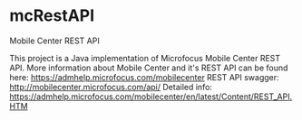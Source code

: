 # mcRestAPI
Mobile Center REST API

This project is a Java implementation of Microfocus Mobile Center REST API.
More information about Mobile Center and it's REST API can be found here: https://admhelp.microfocus.com/mobilecenter
REST API swagger:
http://mobilecenter.microfocus.com/api/
Detailed info: https://admhelp.microfocus.com/mobilecenter/en/latest/Content/REST_API.HTM
